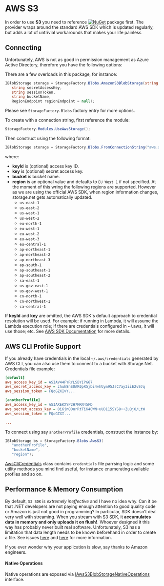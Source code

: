 # AWS S3

In order to use **S3** you need to reference [![NuGet](https://img.shields.io/nuget/v/Storage.Net.Amazon.Aws.svg)](https://www.nuget.org/packages/Storage.Net.Amazon.Aws/) package first. The provider wraps around the standard AWS SDK which is updated regularly, but adds a lot of untrivial workarounds that makes your life painless.

## Connecting

Unfortunately, AWS is not as good in permission management as Azure Active Directory, therefore you have the following options:

There are a few overloads in this package, for instance:

```csharp
IBlobStorage storage = StorageFactory.Blobs.AmazonS3BlobStorage(string accessKeyId,
   string secretAccessKey,
   string sessionToken,
   string bucketName,
   RegionEndpoint regionEndpoint = null);
```

Please see `StorageFactory.Blobs` factory entry for more options.

To create with a connection string, first reference the module:

```csharp
StorageFactory.Modules.UseAwsStorage();
```

Then construct using the following format:

```csharp
IBlobStorage storage = StorageFactory.Blobs.FromConnectionString("aws.s3://keyId=...;key=...;bucket=...;region=...");
```

where:
- **keyId** is (optional) access key ID.
- **key** is (optional) secret access key.
- **bucket** is bucket name.
- **region** is an optional value and defaults to `EU West 1` if not specified. At the moment of this wring the following regions are supported. However as we are using the official AWS SDK, when region information changes, storage.net gets automatically updated.
  - `us-east-1`
  - `us-east-2`
  - `us-west-1`
  - `us-west-2`
  - `eu-north-1`
  - `eu-west-1`
  - `eu-west-2`
  - `eu-west-3`
  - `eu-central-1`
  - `ap-northeast-1`
  - `ap-northeast-2`
  - `ap-northeast-3`
  - `ap-south-1`
  - `ap-southeast-1`
  - `ap-southeast-2`
  - `sa-east-1`
  - `us-gov-east-1`
  - `us-gov-west-1`
  - `cn-north-1`
  - `cn-northwest-1`
  - `ca-central-1`

If **keyId** and **key** are omitted, the AWS SDK's default approach to credential resolution will be used. For example: if running in Lambda, it will assume the Lambda execution role; if there are credentials configured in ~/.aws, it will use those; etc.  See [AWS SDK Documentation](https://docs.aws.amazon.com/sdk-for-net/v3/developer-guide/net-dg-config-creds.html) for more details.

## AWS CLI Profile Support

If you already have credentials in the local `~/.aws/credentials` generated by AWS CLI, you can also use them to connect to a bucket with Storage.Net. Credentials file example:


```ini
[default]
aws_access_key_id = ASIAV44FYRYLSBYIPG67
aws_secret_access_key = zhuh8nSUAR0pR5jbi4vhUym95JsC7ay3iiE2v9Jq
aws_session_token = FQoGZXIvY...

[anotherProfile]
aws_access_key_id = ASIAXEKXYP2H7MRN45FD
aws_secret_access_key = 8i6jnOOurRtTiK4CWN+uUD115SYS8++ZuQjO/LtW
aws_session_token = FQoGZXI...

...
```

To connect using say `anotherProfile` credentials, construct the instance by:

```csharp
IBlobStorage bs = StorageFactory.Blobs.AwsS3(
   "anotherProfile",
   "bucketName",
   "region");
```

[AwsCliCredentials](../../src/AWS/Storage.Net.Amazon.Aws/AwsCliCredentials.cs) class contains `credentials` file parrsing logic and some utility methods you mind find useful, for instance enumerating available profiles and so on.

## Performance & Memory Consumption

By default, `S3 SDK` is *extremely ineffective* and I have no idea why. Can it be that .NET developers are not paying enough attention to good quality code or Amazon is just not good in programming? In particular, SDK doesn't deal very well with streaming. When you stream with S3 SDK, it **accumulates data in memory and only uploads it on flush!**. Whoever designed it this way has probably never built real software. Unfortunately, S3 has a limitation that data length needs to be known beforehand in order to create a file. See issues [here](https://github.com/aws/aws-sdk-net/issues/1095) and [here](https://github.com/aws/aws-sdk-net/issues/1073) for more information.

If you ever wonder why your application is slow, say thanks to Amazon engineers.


#### Native Operations

Native operations are exposed via [IAwsS3BlobStorageNativeOperations](../../src/AWS/Storage.Net.Amazon.Aws/Blobs/IAwsS3BlobStorage.cs) interface.